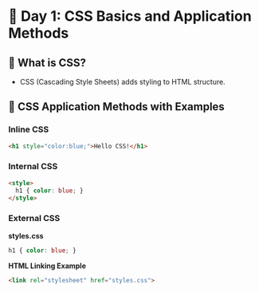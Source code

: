 # 🚀 Day 1: CSS Basics and Application Methods

## 📖 What is CSS?
- CSS (Cascading Style Sheets) adds styling to HTML structure.

## 🌟 CSS Application Methods with Examples
### Inline CSS
```html
<h1 style="color:blue;">Hello CSS!</h1>
```

### Internal CSS
```html
<style>
  h1 { color: blue; }
</style>
```

### External CSS
**styles.css**
```css
h1 { color: blue; }
```

**HTML Linking Example**
```html
<link rel="stylesheet" href="styles.css">
```